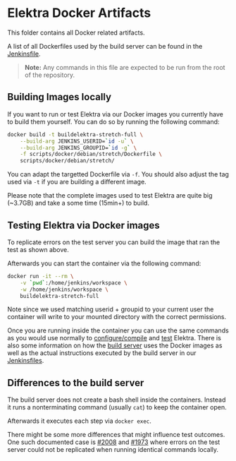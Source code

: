 # Elektra Docker Artifacts

This folder contains all Docker related artifacts.

A list of all Dockerfiles used by the build server can be found in the
[Jenkinsfile](https://master.libelektra.org/scripts/jenkins/Jenkinsfile).

> **Note:**
> Any commands in this file are expected to be run from the root
> of the repository.

## Building Images locally

If you want to run or test Elektra via our Docker images you currently have
to build them yourself.
You can do so by running the following command:

```sh
docker build -t buildelektra-stretch-full \
    --build-arg JENKINS_USERID=`id -u` \
    --build-arg JENKINS_GROUPID=`id -g` \
    -f scripts/docker/debian/stretch/Dockerfile \
    scripts/docker/debian/stretch/
```

You can adapt the targetted Dockerfile via `-f`.
You should also adjust the tag used via `-t` if you are building a different
image.

Please note that the complete images used to test Elektra are quite big
(~3.7GB) and take a some time (15min+) to build.

## Testing Elektra via Docker images

To replicate errors on the test server you can build the image that ran the
test as shown above.

Afterwards you can start the container via the following command:

```sh
docker run -it --rm \
    -v `pwd`:/home/jenkins/workspace \
    -w /home/jenkins/workspace \
    buildelektra-stretch-full
```

Note since we used matching userid + groupid to your current user the container
will write to your mounted directory with the correct permissions.

Once you are running inside the container you can use the same commands as you
would use normally to
[configure/compile](https://master.libelektra.org/doc/COMPILE.md)
and [test](https://master.libelektra.org/doc/TESTING.md) Elektra.
There is also some information on how the
[build server](https://master.libelektra.org/doc/BUILDSERVER.md) uses
the Docker images as well as the actual instructions executed by the
build server in our
[Jenkinsfiles](https://master.libelektra.org/scripts/jenkins).


## Differences to the build server

The build server does not create a bash shell inside the containers.
Instead it runs a nonterminating command (usually `cat`) to keep the container
open.

Afterwards it executes each step via `docker exec`.

There might be some more differences that might influence test outcomes.
One such documented case is [#2008](https://issues.libelektra.org/2008) and
[#1973](https://issues.libelektra.org/1973) where errors on the test
server could not be replicated when running identical commands locally.
